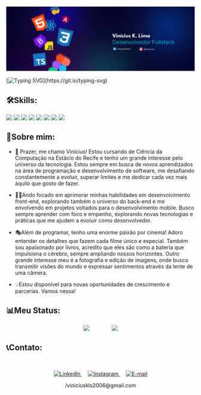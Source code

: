 <p align="center">
  <img src="./banner.png" alt="banner github"/>
</p>

[![Typing SVG](https://readme-typing-svg.demolab.com?font=Inter&weight=600&pause=1000&color=13E7FF&center=false&vCenter=true&width=435&lines=SEJA+BEM-VINDO!)](https://git.io/typing-svg)

## 🛠️Skills:
<div>
  <img width="6%" src="https://cdn.jsdelivr.net/gh/devicons/devicon/icons/html5/html5-original.svg" />
  <img width="6%" src="https://cdn.jsdelivr.net/gh/devicons/devicon/icons/css3/css3-original.svg" />
  <img width="6%" border-radius="5%" src="https://cdn.jsdelivr.net/gh/devicons/devicon/icons/javascript/javascript-original.svg" />
  <img width="6%" src="https://cdn.jsdelivr.net/gh/devicons/devicon/icons/bootstrap/bootstrap-original.svg" />
  <img width="6%" src="https://cdn.jsdelivr.net/gh/devicons/devicon/icons/python/python-original.svg" />
  <img width="6%" src="https://cdn.jsdelivr.net/gh/devicons/devicon/icons/typescript/typescript-original.svg" />
  <img width="6%" src="https://cdn.jsdelivr.net/gh/devicons/devicon/icons/figma/figma-original.svg" />
  <img width="6%" src="https://cdn.jsdelivr.net/gh/devicons/devicon/icons/ionic/ionic-original.svg" />
</div>

## 👤Sobre mim:
- 👋 Prazer, me chamo Vinícius! Estou cursando de Ciência da Computação na Estácio do Recife e tenho um grande interesse pelo universo da tecnologia. Estou sempre em busca de novos aprendizados na área de programação e desenvolvimento de software, me desafiando constantemente a evoluir, superar limites e me dedicar cada vez mais àquilo que gosto de fazer.

- 👨‍💻Ando focado em aprimorar minhas habilidades em desenvolvimento front-end, explorando também o universo do back-end e me envolvendo em projetos voltados para o desenvolvimento mobile. Busco sempre aprender com foco e empenho, explorando novas tecnologias e práticas que me ajudem a evoluir como desenvolvedor.

- 🎭Além de programar, tenho uma enorme paixão por cinema! Adoro entender os detalhes que fazem cada filme único e especial. Também sou apaixonado por livros, acredito que eles são como a bateria que impulsiona o cérebro, sempre ampliando nossos horizontes. Outro grande interesse meu é a fotografia e edição de imagens, onde busco transmitir visões do mundo e expressar sentimentos através da lente de uma câmera.

- 💡Estou disponível para novas oportunidades de crescimento e parcerias. Vamos nessa!

## 📊Meu Status:

<p align="center">
  <img width="36%" src="https://github-readme-stats.vercel.app/api/top-langs?username=viniciusklima&hide=c%23,scss&include_all_commits=true&show_icons=true&theme=algolia&layout=compact&hide_border=true&border_radius=15"/>
  &nbsp;&nbsp;&nbsp;&nbsp;&nbsp;&nbsp;&nbsp;&nbsp;&nbsp;&nbsp;&nbsp;&nbsp;&nbsp;
  <img width="50%" src="https://streak-stats.demolab.com?user=viniciusklima&theme=algolia&hide_border=true&date_format=M%20j%5B%2C%20Y%5D&border_radius=15"/>
</p>

## 📞Contato:
<br>
<p align="center">
  <!-- Botão do LinkedIn -->
  <a href="https://www.linkedin.com/in/viniciusklima" target="_blank">
    <img src="https://img.shields.io/badge/LinkedIn-0077B5?style=for-the-badge&logo=linkedin&logoColor=white" alt="LinkedIn"/>
  </a>
  &nbsp;&nbsp;&nbsp;
  <a href="https://www.instagram.com/viniciusk._" target="_blank">
    <img src="https://img.shields.io/badge/Instagram-E4405F?style=for-the-badge&logo=instagram&logoColor=white" alt="Instagram"/>
  </a>
  &nbsp;&nbsp;&nbsp;
  <a href="mailto:viniciuskls2006@gmail.com">
    <img src="https://img.shields.io/badge/E--mail-D14836?style=for-the-badge&logo=gmail&logoColor=white" alt="E-mail"/>
  </a>
</p>
<p align="center">
  /viniciuskls2006@gmail.com
</p>









